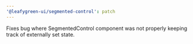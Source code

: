 ```yaml
---
'@leafygreen-ui/segmented-control': patch
---
```


Fixes bug where SegmentedControl component was not properly keeping track of externally set state.
